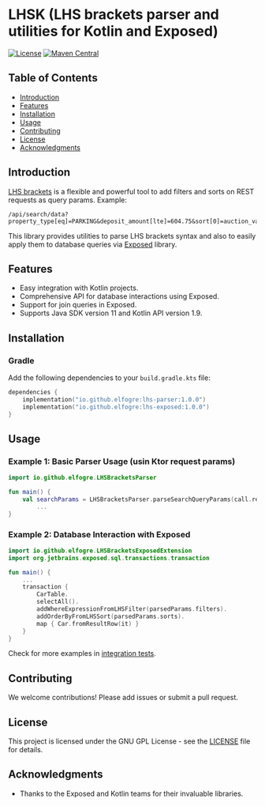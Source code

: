 # LHSK (LHS brackets parser and utilities for Kotlin and Exposed)

[![License](https://img.shields.io/badge/License-GNU%20GPL-blue)](LICENSE)
[![Maven Central](https://maven-badges.herokuapp.com/maven-central/io.github.elfogre/lhs-parser/badge.svg)](https://maven-badges.herokuapp.com/maven-central/io.github.elfogre/lhs-parser)


## Table of Contents

- [Introduction](#introduction)
- [Features](#features)
- [Installation](#installation)
- [Usage](#usage)
- [Contributing](#contributing)
- [License](#license)
- [Acknowledgments](#acknowledgments)

## Introduction

[LHS brackets](https://christiangiacomi.com/posts/rest-design-principles/) is a flexible and powerful tool to add filters and sorts on REST requests as query params.
Example:

```
/api/search/data?property_type[eq]=PARKING&deposit_amount[lte]=604.75&sort[0]=auction_value:asc    
```

This library provides utilities to parse LHS brackets syntax and also to easily apply them to database queries via [Exposed](https://github.com/JetBrains/Exposed) library.

## Features

- Easy integration with Kotlin projects.
- Comprehensive API for database interactions using Exposed.
- Support for join queries in Exposed.
- Supports Java SDK version 11 and Kotlin API version 1.9.

## Installation

### Gradle

Add the following dependencies to your `build.gradle.kts` file:

```kotlin
dependencies {
    implementation("io.github.elfogre:lhs-parser:1.0.0")
    implementation("io.github.elfogre:lhs-exposed:1.0.0")
}
```

## Usage

### Example 1: Basic Parser Usage (usin Ktor request params)

```kotlin
import io.github.elfogre.LHSBracketsParser

fun main() {
    val searchParams = LHSBracketsParser.parseSearchQueryParams(call.request.queryParameters.flattenEntries())
        ...
}
```

### Example 2: Database Interaction with Exposed

```kotlin
import io.github.elfogre.LHSBracketsExposedExtension
import org.jetbrains.exposed.sql.transactions.transaction

fun main() {
    ...
    transaction {
        CarTable.
        selectAll().
        addWhereExpressionFromLHSFilter(parsedParams.filters).
        addOrderByFromLHSSort(parsedParams.sorts).
        map { Car.fromResultRow(it) }
    }
}
```
Check for more examples in [integration tests](lhs-exposed/src/test/kotlin/io/github/elfogre/LHSBracketsExposedExtensionTest.kt).

## Contributing

We welcome contributions! Please add issues or submit a pull request.

## License

This project is licensed under the GNU GPL License - see the [LICENSE](LICENSE) file for details.

## Acknowledgments

- Thanks to the Exposed and Kotlin teams for their invaluable libraries.